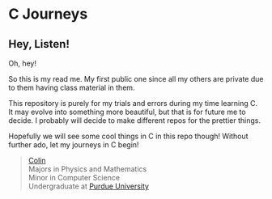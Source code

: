 C Journeys
==========

## Hey, Listen! ##

Oh, hey!

So this is my read me. My first public one since all my others are private due to them having class material in them. 

This repository is purely for my trials and errors during my time learning C. It may evolve into something more beautiful, but that is for future me to decide. I probably will decide to make different repos for the prettier things. 

Hopefully we will see some cool things in C in this repo though! Without further ado, let my journeys in C begin!

> [Colin](http://www.linkedin.com/pub/colin-ford/80/b7b/237) <br />
> Majors in Physics and Mathematics <br />
> Minor in Computer Science <br />
> Undergraduate at [Purdue University](http://www.purdue.edu)
